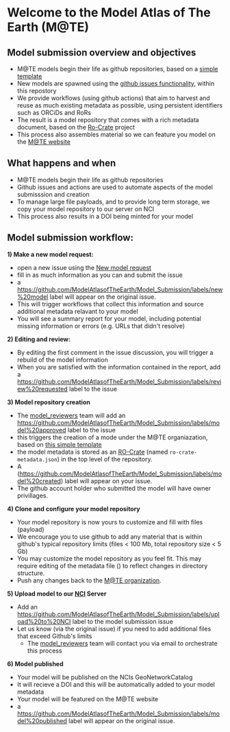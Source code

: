 # Welcome to the Model Atlas of The Earth (M@TE)

## Model submission overview and objectives

* M@TE models begin their life as github repositories, based on a [simple template](https://github.com/ModelAtlasofTheEarth/mate_model_template)
* New models are spawned using the [github issues functionality](https://github.com/ModelAtlasofTheEarth/Model_Submission/issues), within this repostory
* We provide workflows (using github actions) that aim to harvest and reuse as much existing metadata as possible, using persistent identifiers such as ORCiDs and RoRs
* The result is a model repository that comes with a rich metadata document, based on the [Ro-Crate](https://www.researchobject.org/ro-crate/) project
* This process also assembles material so we can feature you model on the [M@TE website](https://mate.science)

## What happens and when

*  M@TE models begin their life as github repositories
*  Github issues and actions are used to automate aspects of the model submisssion and creation 
*  To manage large file payloads, and to provide long term storage, we copy your model repository to our server on NCI
*  This process also results in a DOI being minted for your model

## Model submission workflow:

**1) Make a new model request:**
* open a new issue using the [New model request](https://github.com/ModelAtlasofTheEarth/Model_Submission/issues/new/choose)
* fill in as much information as you can and submit the issue
* a https://github.com/ModelAtlasofTheEarth/Model_Submission/labels/new%20model label will appear on the original issue. 
* This will trigger workflows that collect this information and source additional metadata relavant to your model
* You will see a summary report for your model, including potential missing information or errors (e.g. URLs that didn't resolve)
  

**2) Editing and review:**

* By editing the first comment in the issue discussion, you will trigger a rebuild of the model information
* When you are satisfied with the information contained in the report, add a https://github.com/ModelAtlasofTheEarth/Model_Submission/labels/review%20requested label to the issue

**3) Model repository creation**
* The [model_reviewers](https://github.com/orgs/ModelAtlasofTheEarth/teams/model_reviewers) team will add an https://github.com/ModelAtlasofTheEarth/Model_Submission/labels/model%20approved label to the issue
* this triggers the creation of a mode under the M@TE organiazation, based on [this simple template](https://github.com/ModelAtlasofTheEarth/mate_model_template)
* the model metadata is stored as an [RO-Crate](https://www.researchobject.org/ro-crate/) (named `ro-crate-metadata.json`) in the top level of the repository. 
* A (https://github.com/ModelAtlasofTheEarth/Model_Submission/labels/model%20created) label will appear on your issue.
* The github account holder who submitted the model will have owner privillages.


**4) Clone and configure your model repository**

* Your model repository is now yours to customize and fill with files (payload)
* We encourage you to use github to add any material that is within github's typical repository limits (files < 100 Mb, total repository size < 5 Gb)
* You may customize the model repository as you feel fit. This may require editing of the metadata file () to reflect changes in directory structure.
* Push any changes back to the [M@TE organization](https://github.com/ModelAtlasofTheEarth/).  

**5) Upload model to our [NCI](https://nci.org.au/) Server**
* Add an https://github.com/ModelAtlasofTheEarth/Model_Submission/labels/upload%20to%20NCI label to the model submission issue
* Let us know (via the original issue) if you need to add additional files that exceed Github's limits
  * The [model_reviewers](https://github.com/orgs/ModelAtlasofTheEarth/teams/model_reviewers) team will contact you via email to orchestrate this process

**6) Model published**
* Your model will be published on the NCIs GeoNetworkCatalog
* It will recieve a DOI and this will be automatically added to your model metadata
* Your model will be featured on the M@TE website
* a https://github.com/ModelAtlasofTheEarth/Model_Submission/labels/model%20published label will appear on the original issue. 

